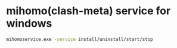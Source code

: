# mihomo(clash-meta) service for windows

```bash
mihomoservice.exe -service install/uninstall/start/stop
```

